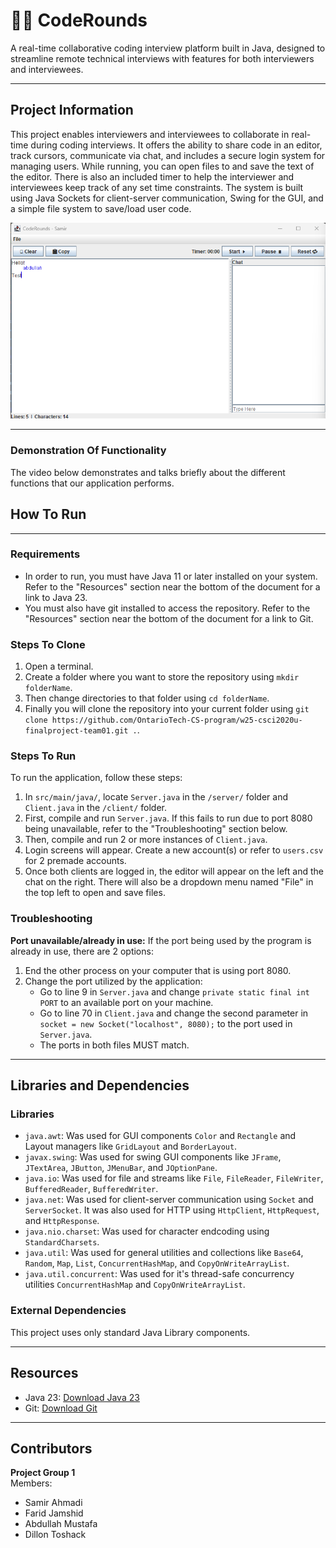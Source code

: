 # 👨‍💻 CodeRounds
A real-time collaborative coding interview platform built in Java, designed to streamline remote technical interviews with features for both interviewers and interviewees.

---

## Project Information

This project enables interviewers and interviewees to collaborate in real-time during coding interviews. It offers the ability to share code in an editor, track cursors, communicate via chat, and includes a secure login system for managing users. While running, you can open files to and save the text of the editor. There is also an included timer to help the interviewer and interviewees keep track of any set time constraints. The system is built using Java Sockets for client-server communication, Swing for the GUI, and a simple file system to save/load user code.

<div align="center">
  <img src="CodeRoundsScreenshot.png">
</div>

---

### Demonstration Of Functionality
The video below demonstrates and talks briefly about the different functions that our application performs.
## How To Run

---

### Requirements
- In order to run, you must have Java 11 or later installed on your system. Refer to the "Resources" section near the bottom of the document for a link to Java 23.
- You must also have git installed to access the repository. Refer to the "Resources" section near the bottom of the document for a link to Git.

### Steps To Clone
1. Open a terminal.
2. Create a folder where you want to store the repository using `mkdir folderName`.
3. Then change directories to that folder using `cd folderName`.
4. Finally you will clone the repository into your current folder using `git clone https://github.com/OntarioTech-CS-program/w25-csci2020u-finalproject-team01.git .`.

### Steps To Run
To run the application, follow these steps:
  1. In `src/main/java/`, locate `Server.java` in the `/server/` folder and `Client.java` in the `/client/` folder.
  2. First, compile and run `Server.java`. If this fails to run due to port 8080 being unavailable, refer to the "Troubleshooting" section below.
  3. Then, compile and run 2 or more instances of `Client.java`.
  4. Login screens will appear. Create a new account(s) or refer to `users.csv` for 2 premade accounts.
  5. Once both clients are logged in, the editor will appear on the left and the chat on the right. There will also be a dropdown menu named "File" in the top left to open and save files.

### Troubleshooting
**Port unavailable/already in use:**
If the port being used by the program is already in use, there are 2 options:
  1. End the other process on your computer that is using port 8080.
  2. Change the port utilized by the application:
     - Go to line 9 in `Server.java` and change `private static final int PORT` to an available port on your machine.
     - Go to line 70 in `Client.java` and change the second parameter in `socket = new Socket("localhost", 8080);` to the port used in `Server.java`.
     - The ports in both files MUST match.

---

## Libraries and Dependencies

### Libraries
- `java.awt`: Was used for GUI components `Color` and `Rectangle` and Layout managers like `GridLayout` and `BorderLayout`.
- `javax.swing`: Was used for swing GUI components like `JFrame`, `JTextArea`, `JButton`, `JMenuBar`, and `JOptionPane`.
- `java.io`: Was used for file and streams like `File`, `FileReader`, `FileWriter`, `BufferedReader`, `BufferedWriter`.
- `java.net`: Was used for client-server communication using `Socket` and `ServerSocket`. It was also used for HTTP using `HttpClient`, `HttpRequest`, and `HttpResponse`.
- `java.nio.charset`: Was used for character endcoding using `StandardCharsets`.
- `java.util`: Was used for general utilities and collections like `Base64`, `Random`, `Map`, `List`, `ConcurrentHashMap`, and `CopyOnWriteArrayList`.
- `java.util.concurrent`: Was used for it's thread-safe concurrency utilities `ConcurrentHashMap` and `CopyOnWriteArrayList`.

### External Dependencies
This project uses only standard Java Library components.

---

## Resources
- Java 23: [Download Java 23](https://www.oracle.com/java/technologies/downloads/#java23)
- Git: [Download Git](https://git-scm.com/downloads)
  
---

## Contributors
**Project Group 1**\
Members:
  - Samir Ahmadi
  - Farid Jamshid
  - Abdullah Mustafa
  - Dillon Toshack
